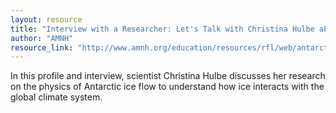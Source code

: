 ```yaml
---
layout: resource
title: "Interview with a Researcher: Let's Talk with Christina Hulbe about Studying Ice Flows for Clues to Climate Change "
author: "AMNH"
resource_link: "http://www.amnh.org/education/resources/rfl/web/antarctica/i_hulbe.html"
---
```


In this profile and interview, scientist Christina Hulbe discusses her research on the physics of Antarctic ice flow to understand how ice interacts with the global climate system.
